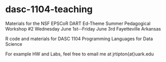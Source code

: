 # dasc-1104-teaching

Materials for the NSF EPSCoR DART Ed-Theme Summer Pedagogical Workshop #2
Wednesday June 1st--Friday June 3rd
Fayetteville Arkansas

R code and materials for DASC 1104 Programming Languages for Data Science

For example HW and Labs, feel free to email me at jrtipton{at}uark.edu
